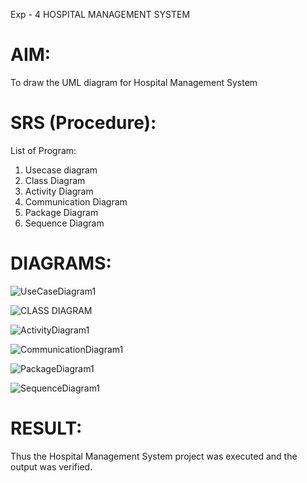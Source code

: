  Exp - 4 HOSPITAL MANAGEMENT SYSTEM

# AIM:
To draw the UML diagram for Hospital Management System

# SRS (Procedure):
List of Program:

1. Usecase diagram
2. Class Diagram
3. Activity Diagram
4. Communication Diagram
5. Package Diagram
6. Sequence Diagram

# DIAGRAMS:


![UseCaseDiagram1](https://github.com/user-attachments/assets/3bab779e-f216-465f-89f7-dc4a90e4f53f)


![CLASS DIAGRAM](https://github.com/user-attachments/assets/7fefb6fe-1724-4b98-8d4f-67ce82384999)


![ActivityDiagram1](https://github.com/user-attachments/assets/d4f1f5ef-f95d-49ba-8eec-074c232bd6ab)


![CommunicationDiagram1](https://github.com/user-attachments/assets/29e3a28b-bce5-4e28-8e83-713203b15c9b)


![PackageDiagram1](https://github.com/user-attachments/assets/b48e7341-e263-431d-9e61-7124f2bf4555)


![SequenceDiagram1](https://github.com/user-attachments/assets/fb98ca3a-65d2-4bdd-9a85-6f39978fb9cb)















# RESULT:
Thus the Hospital Management System project was executed and the output was verified.

